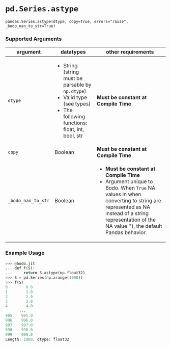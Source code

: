 # `pd.Series.astype`

`pandas.Series.astype(dtype, copy=True, errors="raise", _bodo_nan_to_str=True)`


### Supported Arguments

| argument           | datatypes                                                                                                                                                        | other requirements                                                                                                                                                                                                                                     |
|--------------------|------------------------------------------------------------------------------------------------------------------------------------------------------------------|--------------------------------------------------------------------------------------------------------------------------------------------------------------------------------------------------------------------------------------------------------|
| `dtype`            | <ul><li>   String (string must be parsable by `np.dtype`) </li><li>  Valid type (see types)</li><li>   The following functions: float, int, bool, str </li></ul> | **Must be constant at   Compile Time**                                                                                                                                                                                                                 |
| `copy`             | Boolean                                                                                                                                                          | **Must be constant at Compile Time**                                                                                                                                                                                                                   |
| `_bodo_nan_to_str` | Boolean                                                                                                                                                          | <ul><li> **Must be constant at Compile Time** </li><li> Argument unique to  Bodo. When `True` NA values in when converting to string are represented as NA  instead of a string representation of the  NA value  '<NA>'), the default  Pandas behavior. |


### Example Usage

``` py
>>> @bodo.jit
... def f(S):
...     return S.astype(np.float32)
>>> S = pd.Series(np.arange(1000))
>>> f(S)
0        0.0
1        1.0
2        2.0
3        3.0
4        4.0
      ...
995    995.0
996    996.0
997    997.0
998    998.0
999    999.0
Length: 1000, dtype: float32
```
